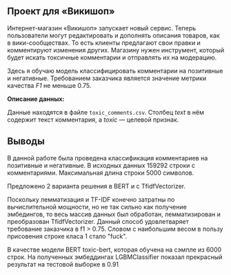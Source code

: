 ## Проект для «Викишоп» 
Интернет-магазин «Викишоп» запускает новый сервис. Теперь пользователи могут редактировать и дополнять описания товаров, как в вики-сообществах. То есть клиенты предлагают свои правки и комментируют изменения других. Магазину нужен инструмент, который будет искать токсичные комментарии и отправлять их на модерацию. 

Здесь я обучаю модель классифицировать комментарии на позитивные и негативные. 
Требованием заказчика является значение метрики качества *F1* не меньше 0.75. 

**Описание данных:**

Данные находятся в файле `toxic_comments.csv`. Столбец *text* в нём содержит текст комментария, а *toxic* — целевой признак.

## Выводы

В данной работе была проведена классификация комментариев на позитивные и негативные. В исходных данных 159292 строки с комментариями. Максимальная длина строки 5000 символов. 

Предложено 2 варианта решения в BERT и с TfidfVectorizer. 

Поскольку лемматизация и TF-IDF конечно затратны по вычислительной мощности, но не так сильно как получение эмбедингов, то весь массив данных был обработан, лемматизирован и преобразован TfidfVectorizer. Данный способ удовлетваряет требование заказчика в f1 > 0.75. Словом с наибольшим весом в пользу присовения строке класа 1 стало "fuck".

В качестве модели BERT toxic-bert, которая обучена на сэмпле из 6000 строк. На полученных эмбеддингах LGBMClassifier показал прекрасный результат на тестовой выборке в 0.91
